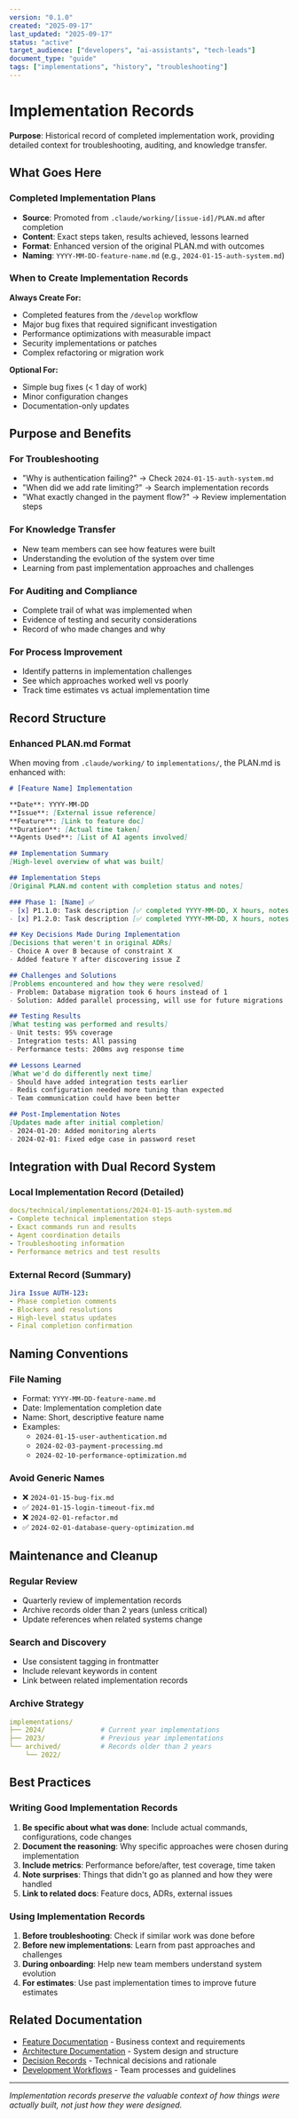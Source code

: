 ```yaml
---
version: "0.1.0"
created: "2025-09-17"
last_updated: "2025-09-17"
status: "active"
target_audience: ["developers", "ai-assistants", "tech-leads"]
document_type: "guide"
tags: ["implementations", "history", "troubleshooting"]
---
```


# Implementation Records

**Purpose**: Historical record of completed implementation work, providing detailed context for troubleshooting, auditing, and knowledge transfer.

## What Goes Here

### Completed Implementation Plans
- **Source**: Promoted from `.claude/working/[issue-id]/PLAN.md` after completion
- **Content**: Exact steps taken, results achieved, lessons learned
- **Format**: Enhanced version of the original PLAN.md with outcomes
- **Naming**: `YYYY-MM-DD-feature-name.md` (e.g., `2024-01-15-auth-system.md`)

### When to Create Implementation Records

**Always Create For:**
- Completed features from the `/develop` workflow
- Major bug fixes that required significant investigation
- Performance optimizations with measurable impact
- Security implementations or patches
- Complex refactoring or migration work

**Optional For:**
- Simple bug fixes (< 1 day of work)
- Minor configuration changes
- Documentation-only updates

## Purpose and Benefits

### For Troubleshooting
- "Why is authentication failing?" → Check `2024-01-15-auth-system.md`
- "When did we add rate limiting?" → Search implementation records
- "What exactly changed in the payment flow?" → Review implementation steps

### For Knowledge Transfer
- New team members can see how features were built
- Understanding the evolution of the system over time
- Learning from past implementation approaches and challenges

### For Auditing and Compliance
- Complete trail of what was implemented when
- Evidence of testing and security considerations
- Record of who made changes and why

### For Process Improvement
- Identify patterns in implementation challenges
- See which approaches worked well vs poorly
- Track time estimates vs actual implementation time

## Record Structure

### Enhanced PLAN.md Format
When moving from `.claude/working/` to `implementations/`, the PLAN.md is enhanced with:

```markdown
# [Feature Name] Implementation

**Date**: YYYY-MM-DD
**Issue**: [External issue reference]
**Feature**: [Link to feature doc]
**Duration**: [Actual time taken]
**Agents Used**: [List of AI agents involved]

## Implementation Summary
[High-level overview of what was built]

## Implementation Steps
[Original PLAN.md content with completion status and notes]

### Phase 1: [Name] ✅
- [x] P1.1.0: Task description [✅ completed YYYY-MM-DD, X hours, notes]
- [x] P1.2.0: Task description [✅ completed YYYY-MM-DD, X hours, notes]

## Key Decisions Made During Implementation
[Decisions that weren't in original ADRs]
- Choice A over B because of constraint X
- Added feature Y after discovering issue Z

## Challenges and Solutions
[Problems encountered and how they were resolved]
- Problem: Database migration took 6 hours instead of 1
- Solution: Added parallel processing, will use for future migrations

## Testing Results
[What testing was performed and results]
- Unit tests: 95% coverage
- Integration tests: All passing
- Performance tests: 200ms avg response time

## Lessons Learned
[What we'd do differently next time]
- Should have added integration tests earlier
- Redis configuration needed more tuning than expected
- Team communication could have been better

## Post-Implementation Notes
[Updates made after initial completion]
- 2024-01-20: Added monitoring alerts
- 2024-02-01: Fixed edge case in password reset
```

## Integration with Dual Record System

### Local Implementation Record (Detailed)
```yaml
docs/technical/implementations/2024-01-15-auth-system.md
- Complete technical implementation steps
- Exact commands run and results
- Agent coordination details
- Troubleshooting information
- Performance metrics and test results
```

### External Record (Summary)
```yaml
Jira Issue AUTH-123:
- Phase completion comments
- Blockers and resolutions
- High-level status updates
- Final completion confirmation
```

## Naming Conventions

### File Naming
- Format: `YYYY-MM-DD-feature-name.md`
- Date: Implementation completion date
- Name: Short, descriptive feature name
- Examples:
  - `2024-01-15-user-authentication.md`
  - `2024-02-03-payment-processing.md`
  - `2024-02-10-performance-optimization.md`

### Avoid Generic Names
- ❌ `2024-01-15-bug-fix.md`
- ✅ `2024-01-15-login-timeout-fix.md`
- ❌ `2024-02-01-refactor.md`
- ✅ `2024-02-01-database-query-optimization.md`

## Maintenance and Cleanup

### Regular Review
- Quarterly review of implementation records
- Archive records older than 2 years (unless critical)
- Update references when related systems change

### Search and Discovery
- Use consistent tagging in frontmatter
- Include relevant keywords in content
- Link between related implementation records

### Archive Strategy
```yaml
implementations/
├── 2024/              # Current year implementations
├── 2023/              # Previous year implementations
└── archived/          # Records older than 2 years
    └── 2022/
```

## Best Practices

### Writing Good Implementation Records

1. **Be specific about what was done**: Include actual commands, configurations, code changes
2. **Document the reasoning**: Why specific approaches were chosen during implementation
3. **Include metrics**: Performance before/after, test coverage, time taken
4. **Note surprises**: Things that didn't go as planned and how they were handled
5. **Link to related docs**: Feature docs, ADRs, external issues

### Using Implementation Records

1. **Before troubleshooting**: Check if similar work was done before
2. **Before new implementations**: Learn from past approaches and challenges
3. **During onboarding**: Help new team members understand system evolution
4. **For estimates**: Use past implementation times to improve future estimates

## Related Documentation

- [Feature Documentation](../features/README.md) - Business context and requirements
- [Architecture Documentation](../architecture/README.md) - System design and structure
- [Decision Records](../decisions/README.md) - Technical decisions and rationale
- [Development Workflows](../../development/workflows/) - Team processes and guidelines

---

*Implementation records preserve the valuable context of how things were actually built, not just how they were designed.*